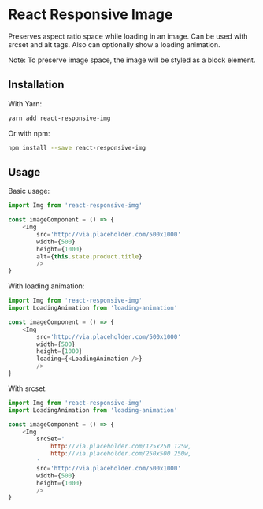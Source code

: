 # React Responsive Image

Preserves aspect ratio space while loading in an image. Can be used with srcset and alt tags. Also can optionally show a loading animation.

Note: To preserve image space, the image will be styled as a block element.

## Installation

With Yarn:

```bash
yarn add react-responsive-img
```

Or with npm:

```bash
npm install --save react-responsive-img
```

## Usage

Basic usage:

```javascript
import Img from 'react-responsive-img'

const imageComponent = () => {
	<Img
		src='http://via.placeholder.com/500x1000'
		width={500}
		height={1000}
		alt={this.state.product.title}
		/>
}
```

With loading animation:

```javascript
import Img from 'react-responsive-img'
import LoadingAnimation from 'loading-animation'

const imageComponent = () => {
	<Img
		src='http://via.placeholder.com/500x1000'
		width={500}
		height={1000}
		loading={<LoadingAnimation />}
		/>
}
```

With srcset:

```javascript
import Img from 'react-responsive-img'
import LoadingAnimation from 'loading-animation'

const imageComponent = () => {
	<Img
		srcSet='
			http://via.placeholder.com/125x250 125w,
			http://via.placeholder.com/250x500 250w,
		'
		src='http://via.placeholder.com/500x1000'
		width={500}
		height={1000}
		/>
}
```
